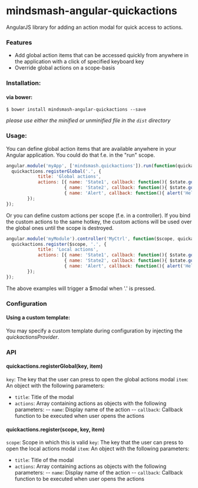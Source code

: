# mindsmash-angular-quickactions
AngularJS library for adding an action modal for quick access to actions.

### Features
- Add global action items that can be accessed quickly from anywhere in the application with a click of specified keyboard key
- Override global actions on a scope-basis

### Installation:

#### via bower:

```
$ bower install mindsmash-angular-quickactions --save
```

*please use either the minified or unminified file in the `dist` directory*

### Usage:

You can define global action items that are available anywhere in your Angular application. You could do that f.e. in the "run" scope.

```js
angular.module('myApp', ['mindsmash.quickactions']).run(function(quickactions){
  quickactions.registerGlobal('.', {
			title: 'Global actions',
			actions: [{ name: 'State1', callback: function(){ $state.go('state1'); } },
			          { name: 'State2', callback: function(){ $state.go('state2'); } },
			          { name: 'Alert', callback: function(){ alert('Hello world'); } }]
		});
});
```

Or you can define custom actions per scope (f.e. in a controller). If you bind the custom actions to the same hotkey, the custom actions will be used over the global ones until the scope is destroyed.

```js
angular.module('myModule').controller('MyCtrl', function($scope, quickactions){
  quickactions.register($scope, '.', {
			title: 'Local actions',
			actions: [{ name: 'State1', callback: function(){ $state.go('state1'); } },
			          { name: 'State2', callback: function(){ $state.go('state2'); } },
			          { name: 'Alert', callback: function(){ alert('Hello world'); } }]
		});
});
```

The above examples will trigger a $modal when '.' is pressed.

### Configuration

#### Using a custom template:

You may specify a custom template during configuration by injecting the *quickactionsProvider*.

### API

#### quickactions.registerGlobal(key, item)
`key`: The key that the user can press to open the global actions modal
`item`: An object with the following parameters:
- `title`: Title of the modal
- `actions`: Array containing actions as objects with the following parameters:
-- `name`: Display name of the action
-- `callback`: Callback function to be executed when user opens the actions

#### quickactions.register(scope, key, item)
`scope`: Scope in which this is valid
`key`: The key that the user can press to open the local actions modal
`item`: An object with the following parameters:
- `title`: Title of the modal
- `actions`: Array containing actions as objects with the following parameters:
-- `name`: Display name of the action
-- `callback`: Callback function to be executed when user opens the actions
